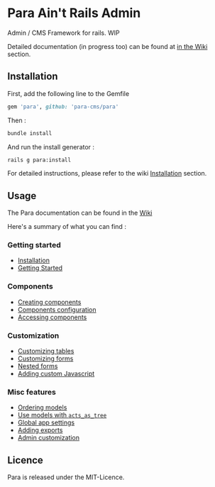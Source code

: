 # Para Ain't Rails Admin

Admin / CMS Framework for rails. WIP

Detailed documentation (in progress too) can be found at [in the Wiki](https://github.com/para-cms/para/wiki) section.

## Installation

First, add the following line to the Gemfile

```ruby
gem 'para', github: 'para-cms/para'
```

Then :

```bash
bundle install
```

And run the install generator :

```bash
rails g para:install
```

For detailed instructions, please refer to the wiki
[Installation](https://github.com/para-cms/para/wiki/Installation) section.

## Usage

The Para documentation can be found in the [Wiki]()

Here's a summary of what you can find :

### Getting started

* [Installation](https://github.com/para-cms/para/wiki/Installation)
* [Getting Started](https://github.com/para-cms/para/wiki/Getting-started)

### Components

* [Creating components](https://github.com/para-cms/para/wiki/Creating-components)
* [Components configuration](https://github.com/para-cms/para/wiki/Components-configuration)
* [Accessing components](https://github.com/para-cms/para/wiki/Accessing-components-in-the-frontend)

### Customization

* [Customizing tables](https://github.com/para-cms/para/wiki/Customizing-tables)
* [Customizing forms](https://github.com/para-cms/para/wiki/Customizing-Forms)
* [Nested forms](https://github.com/para-cms/para/wiki/Nested-forms)
* [Adding custom Javascript](https://github.com/para-cms/para/wiki/Adding-JS)

### Misc features

* [Ordering models](https://github.com/para-cms/para/wiki/Ordering-models)
* [Use models with `acts_as_tree`](https://github.com/para-cms/para/wiki/Use-models-with-%60acts_as_tree%60)
* [Global app settings](https://github.com/para-cms/para/wiki/Global-app-settings)
* [Adding exports](https://github.com/para-cms/para/wiki/Exporting-data-from-your-models)
* [Admin customization](https://github.com/para-cms/para/wiki/Admin-customization)


## Licence

Para is released under the MIT-Licence.
